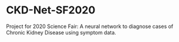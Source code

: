 # CKD-Net-SF2020
Project for 2020 Science Fair: A neural network to diagnose cases of Chronic Kidney Disease using symptom data.
